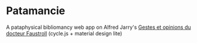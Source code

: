 # Patamancie
A pataphysical bibliomancy web app on Alfred Jarry's [Gestes et opinions du docteur Faustroll](https://fr.wikisource.org/wiki/Gestes_et_opinions_du_docteur_Faustroll) (cycle.js + material design lite)



